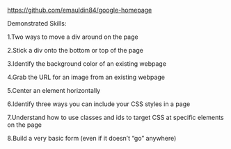 https://github.com/emauldin84/google-homepage

Demonstrated Skills:

1.Two ways to move a div around on the page

2.Stick a div onto the bottom or top of the page

3.Identify the background color of an existing webpage

4.Grab the URL for an image from an existing webpage

5.Center an element horizontally

6.Identify three ways you can include your CSS styles in a page

7.Understand how to use classes and ids to target CSS at specific elements on the page

8.Build a very basic form (even if it doesn’t “go” anywhere)
